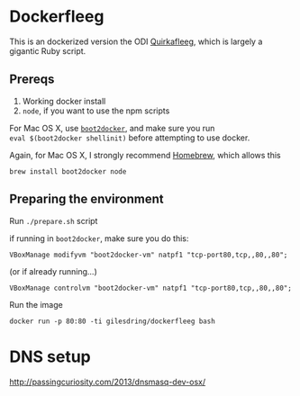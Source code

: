 # Dockerfleeg

This is an dockerized version the ODI [Quirkafleeg][QF], which is largely a
gigantic Ruby script.

[QF]: https://github.com/theodi/quirkafleeg "Link to the ODI Quirkafleeg repo"

## Prereqs

1. Working docker install
2. `node`, if you want to use the npm scripts

For Mac OS X, use [`boot2docker`][BD], and make sure you run \
`eval $(boot2docker shellinit)` before attempting to use docker.

[BD]: http://boot2docker.io/ "Link to Boot2Docker homepage"

Again, for Mac OS X, I strongly recommend [Homebrew][HB], which allows this

    brew install boot2docker node

[HB]: http://brew.sh/ "Link to Homebrew homepage"

## Preparing the environment

Run `./prepare.sh` script


if running in `boot2docker`, make sure you do this:

    VBoxManage modifyvm "boot2docker-vm" natpf1 "tcp-port80,tcp,,80,,80";

(or if already running...)

    VBoxManage controlvm "boot2docker-vm" natpf1 "tcp-port80,tcp,,80,,80";

Run the image

    docker run -p 80:80 -ti gilesdring/dockerfleeg bash


# DNS setup

http://passingcuriosity.com/2013/dnsmasq-dev-osx/
